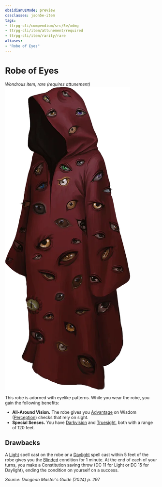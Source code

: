```yaml
---
obsidianUIMode: preview
cssclasses: json5e-item
tags:
- ttrpg-cli/compendium/src/5e/xdmg
- ttrpg-cli/item/attunement/required
- ttrpg-cli/item/rarity/rare
aliases: 
- "Robe of Eyes"
---
```

# Robe of Eyes
*Wondrous item, rare (requires attunement)*  
![](3-Compendium/items/img/robe-of-eyes.webp#right)


This robe is adorned with eyelike patterns. While you wear the robe, you gain the following benefits:

- **All-Around Vision.** The robe gives you [Advantage](3-Compendium/rules/variant-rules/advantage-xphb.md) on Wisdom ([Perception](3-Compendium/rules/skills.md#Perception)) checks that rely on sight.  
- **Special Senses.** You have [Darkvision](3-Compendium/rules/senses.md#Darkvision) and [Truesight](3-Compendium/rules/senses.md#Truesight), both with a range of 120 feet.  

## Drawbacks

A [Light](3-Compendium/spells/light-xphb.md) spell cast on the robe or a [Daylight](3-Compendium/spells/daylight-xphb.md) spell cast within 5 feet of the robe gives you the [Blinded](3-Compendium/rules/conditions.md#Blinded) condition for 1 minute. At the end of each of your turns, you make a Constitution saving throw (DC 11 for Light or DC 15 for Daylight), ending the condition on yourself on a success.

*Source: Dungeon Master's Guide (2024) p. 297*